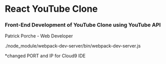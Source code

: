 # React YouTube Clone 

### Front-End Development of YouTube Clone using YouTube API

Patrick Porche - Web Developer 

./node_module/webpack-dev-server/bin/webpack-dev-server.js

*changed PORT and IP for Cloud9 IDE